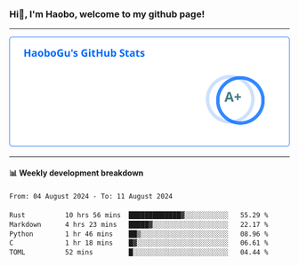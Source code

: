 <!--<h2 align="center"> Hi👋, I'm Haobo, welcome to my github page! </h2>-->
### Hi👋, I'm Haobo, welcome to my github page!
-------

<img href="https://github.com/HaoboGu" src="assets/stats.svg" alt="github stats" /> 

-------

#### 📊 **Weekly development breakdown**
<!--START_SECTION:waka-->

```txt
From: 04 August 2024 - To: 11 August 2024

Rust          10 hrs 56 mins  █████████████▓░░░░░░░░░░░   55.29 %
Markdown      4 hrs 23 mins   █████▓░░░░░░░░░░░░░░░░░░░   22.17 %
Python        1 hr 46 mins    ██▒░░░░░░░░░░░░░░░░░░░░░░   08.96 %
C             1 hr 18 mins    █▓░░░░░░░░░░░░░░░░░░░░░░░   06.61 %
TOML          52 mins         █░░░░░░░░░░░░░░░░░░░░░░░░   04.44 %
```

<!--END_SECTION:waka-->
<!--
backup url: https://github-readme-status-dusky-ten.vercel.app/api?username=HaoboGu&count_private=true&show_icons=true&theme=transparent&border_color=2f80ed
-->
<!--
**HaoboGu/HaoboGu** is a ✨ _special_ ✨ repository because its `README.md` (this file) appears on your GitHub profile.

Here are some ideas to get you started:

- 🔭 I’m currently working on AI-assisted programming tools
- 🌱 I’m currently learning ...
- 👯 I’m looking to collaborate on ...
- 🤔 I’m looking for help with ...
- 💬 Ask me about ...
- 📫 How to reach me: ...
- 😄 Pronouns: ...
- ⚡ Fun fact: ...
-->
